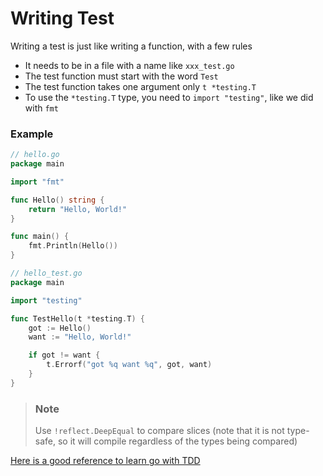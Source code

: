 # Writing Test
Writing a test is just like writing a function, with a few rules

+ It needs to be in a file with a name like `xxx_test.go`
+ The test function must start with the word `Test`
+ The test function takes one argument only `t *testing.T`
+ To use the `*testing.T` type, you need to `import "testing"`, like we did with `fmt`

### Example

```go
// hello.go
package main

import "fmt"

func Hello() string {
	return "Hello, World!"
}

func main() {
	fmt.Println(Hello())
}

```

```go
// hello_test.go
package main

import "testing"

func TestHello(t *testing.T) {
	got := Hello()
	want := "Hello, World!"

	if got != want {
		t.Errorf("got %q want %q", got, want)
	}
}

```

> ### Note
> Use `!reflect.DeepEqual` to compare slices (note that it is not type-safe, so it will compile regardless of the types being compared)

[Here is a good reference to learn go with TDD](https://quii.gitbook.io/learn-go-with-tests/)
